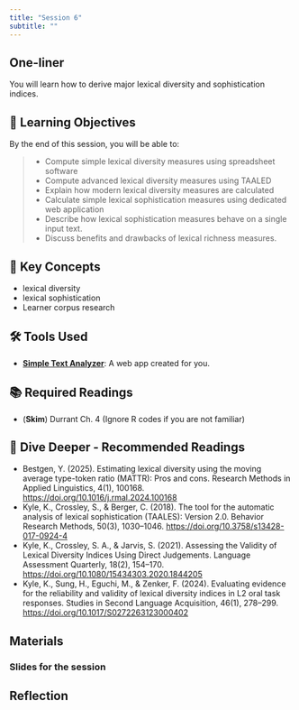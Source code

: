 ```yaml
---
title: "Session 6"
subtitle: ""
---
```


## One-liner

You will learn how to derive major lexical diversity and sophistication indices.

## 🎯 Learning Objectives

By the end of this session, you will be able to:

> - Compute simple lexical diversity measures using spreadsheet software
> - Compute advanced lexical diversity measures using TAALED
> - Explain how modern lexical diversity measures are calculated
> - Calculate simple lexical sophistication measures using dedicated web application
> - Describe how lexical sophistication measures behave on a single input text.
> - Discuss benefits and drawbacks of lexical richness measures.

## 🔑 Key Concepts

- lexical diversity
- lexical sophistication
- Learner corpus research

##  🛠️ Tools Used

- **[Simple Text Analyzer](https://huggingface.co/spaces/egumasa/simple-text-analyzer)**: A web app created for you.


## 📚 Required Readings

- (**Skim**) Durrant Ch. 4 (Ignore R codes if you are not familiar)

## 🌊 Dive Deeper - Recommended Readings

- Bestgen, Y. (2025). Estimating lexical diversity using the moving average type-token ratio (MATTR): Pros and cons. Research Methods in Applied Linguistics, 4(1), 100168. https://doi.org/10.1016/j.rmal.2024.100168
- Kyle, K., Crossley, S., & Berger, C. (2018). The tool for the automatic analysis of lexical sophistication (TAALES): Version 2.0. Behavior Research Methods, 50(3), 1030–1046. https://doi.org/10.3758/s13428-017-0924-4
- Kyle, K., Crossley, S. A., & Jarvis, S. (2021). Assessing the Validity of Lexical Diversity Indices Using Direct Judgements. Language Assessment Quarterly, 18(2), 154–170. https://doi.org/10.1080/15434303.2020.1844205
- Kyle, K., Sung, H., Eguchi, M., & Zenker, F. (2024). Evaluating evidence for the reliability and validity of lexical diversity indices in L2 oral task responses. Studies in Second Language Acquisition, 46(1), 278–299. https://doi.org/10.1017/S0272263123000402


## Materials

### Slides for the session

<!-- <div class="d-flex gap-2 mb-3">
  
[📊 View Interactive Slides (Under construction)](../../slides/session-6.html){.btn .btn-primary .btn-lg target="_blank"} 

</div>  -->



## Reflection

<!-- 
<iframe src="session1-intro/slides/slides.html" width="100%" height="600px" frameborder="0"></iframe>

[View slides in fullscreen](session1-intro/slides/slides.html){target="_blank"} -->
